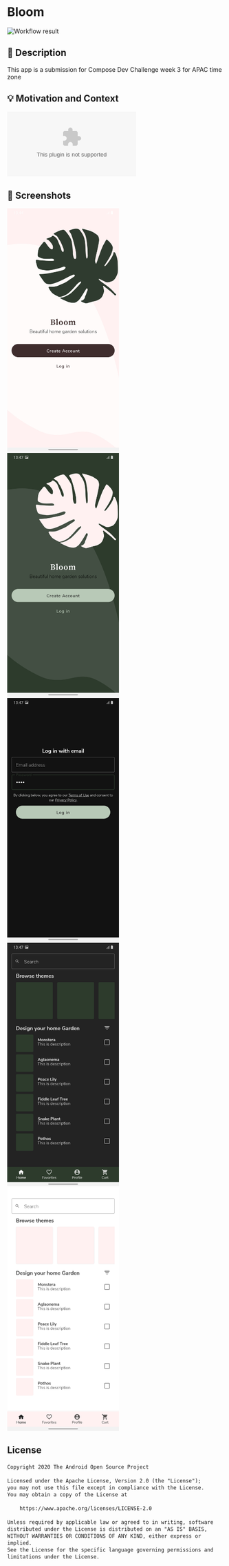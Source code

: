 # Bloom


![Workflow result](https://github.com/rooparsh/ComposeDevChallenge-3/workflows/Check/badge.svg)


## :scroll: Description
This app is a submission for Compose Dev Challenge week 3 for APAC time zone

## :bulb: Motivation and Context
![Challenge Design](https://github.com/android/android-dev-challenge-compose/blob/assets/Bloom.zip)

## :camera_flash: Screenshots
<!-- You can add more screenshots here if you like -->
<!-- You can add more screenshots here if you like -->
<img src="/results/screenshot_1.png" width="260">&emsp;<img src="/results/screenshot_2.png"
width="260">&emsp;<img src="/results/screenshot_3.png" width="260">&emsp;<img
src="/results/screenshot_4.png" width="260">&emsp;<img src="/results/screenshot_5.png" width="260">

## License
```
Copyright 2020 The Android Open Source Project

Licensed under the Apache License, Version 2.0 (the "License");
you may not use this file except in compliance with the License.
You may obtain a copy of the License at

    https://www.apache.org/licenses/LICENSE-2.0

Unless required by applicable law or agreed to in writing, software
distributed under the License is distributed on an "AS IS" BASIS,
WITHOUT WARRANTIES OR CONDITIONS OF ANY KIND, either express or implied.
See the License for the specific language governing permissions and
limitations under the License.
```